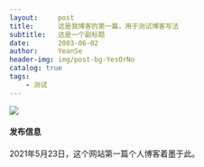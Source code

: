 ```yaml
---
layout:     post
title:      这是我博客的第一篇，用于测试博客写法
subtitle:   这是一个副标题
date:       2003-06-02
author:     YeanSe
header-img: img/post-bg-YesOrNo
catalog: true
tags:
    - 测试
---
```


![]({{site.baseurl}}/img/about-touch-icon.png)

#### 发布信息

2021年5月23日，这个网站第一篇个人博客着墨于此。

<!-- * 百度贴吧：[三叶草国际语](https://tieba.baidu.com/p/6009002082)
* 知乎专栏：[三叶草国际语概述（V0.6）](https://zhuanlan.zhihu.com/p/46039432)

#### 三叶语特点

融合中西语言的人造国际语。

* 单词中含有中文韵母成分（词韵），便于中国人学习和记忆。

* 语音倾向于英文和中文的结合，易于发声。

* 语法简洁，核心部分即谓词变化为固定次序，“将不已在被动”六个字即可概况。

#### 完成进度

* 语音基本完成，完成度99%。

* 语法主体完成，完成度80%。

* 词汇中语辅词基本完成，其它基本词部分完成，完成度<50%。 -->

